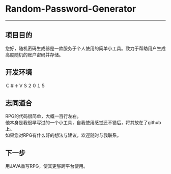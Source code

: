 # Random-Password-Generator
------------------
## 项目目的
您好，随机密码生成器是一款服务于个人使用的简单小工具。致力于帮助用户生成高度随机的账户密码并存储。
## 开发环境
Ｃ＃＋ＶＳ２０１５
## 志同道合
RPG的代码很简单，大概一百行左右。<br>
他本身是我很早写过的一个小工具，自我使用感觉还不错后，将其放在了github上。<br>
如果您对RPG有什么好的想法与建议，欢迎随时与我联系。
## 下一步
用JAVA重写RPG，使其更够跨平台使用。
